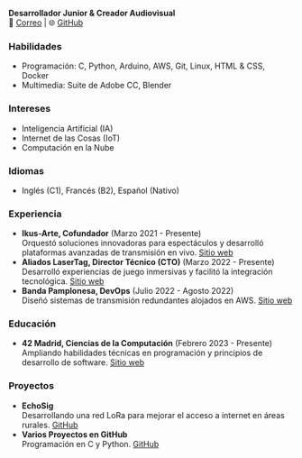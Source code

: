 **Desarrollador Junior & Creador Audiovisual**  
📧 [Correo](mailto:me@santilegaristi.com) | 🌐 [GitHub](https://github.com/sanlega)

### Habilidades
- Programación: C, Python, Arduino, AWS, Git, Linux, HTML & CSS, Docker
- Multimedia: Suite de Adobe CC, Blender

### Intereses
- Inteligencia Artificial (IA)
- Internet de las Cosas (IoT)
- Computación en la Nube

### Idiomas
- Inglés (C1), Francés (B2), Español (Nativo)

### Experiencia
- **Ikus-Arte, Cofundador** (Marzo 2021 - Presente)  
  Orquestó soluciones innovadoras para espectáculos y desarrolló plataformas avanzadas de transmisión en vivo. [Sitio web](https://ikus-arte.com/)
- **Aliados LaserTag, Director Técnico (CTO)** (Marzo 2022 - Presente)  
  Desarrolló experiencias de juego inmersivas y facilitó la integración tecnológica. [Sitio web](https://aliados.pro/)
- **Banda Pamplonesa, DevOps** (Julio 2022 - Agosto 2022)  
  Diseñó sistemas de transmisión redundantes alojados en AWS. [Sitio web](https://bandapamplonesa.com/)

### Educación
- **42 Madrid, Ciencias de la Computación** (Febrero 2023 - Presente)  
  Ampliando habilidades técnicas en programación y principios de desarrollo de software. [Sitio web](https://www.42madrid.com/)

### Proyectos
- **EchoSig**  
  Desarrollando una red LoRa para mejorar el acceso a internet en áreas rurales. [GitHub](https://github.com/sanlega/echosig)
- **Varios Proyectos en GitHub**  
  Programación en C y Python. [GitHub](https://github.com/sanlega)
